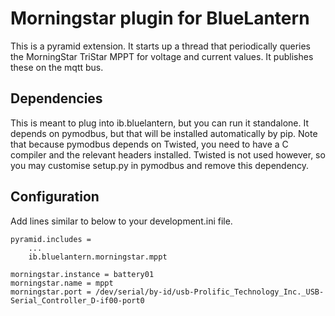 # Morningstar plugin for BlueLantern

This is a pyramid extension. It starts up a thread that periodically queries
the MorningStar TriStar MPPT for voltage and current values. It publishes
these on the mqtt bus.

## Dependencies

This is meant to plug into ib.bluelantern, but you can run it standalone. It
depends on pymodbus, but that will be installed automatically by pip. Note
that because pymodbus depends on Twisted, you need to have a C compiler and
the relevant headers installed. Twisted is not used however, so you may
customise setup.py in pymodbus and remove this dependency.

## Configuration

Add lines similar to below to your development.ini file.

    pyramid.includes =
        ...
        ib.bluelantern.morningstar.mppt

    morningstar.instance = battery01
    morningstar.name = mppt
    morningstar.port = /dev/serial/by-id/usb-Prolific_Technology_Inc._USB-Serial_Controller_D-if00-port0
